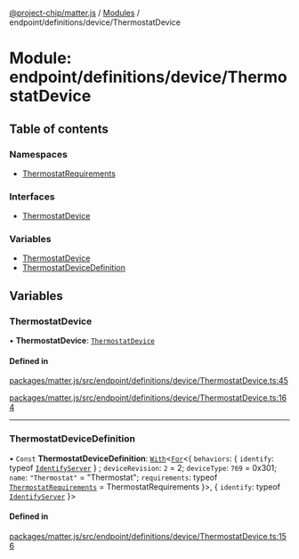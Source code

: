 [@project-chip/matter.js](../README.md) / [Modules](../modules.md) / endpoint/definitions/device/ThermostatDevice

# Module: endpoint/definitions/device/ThermostatDevice

## Table of contents

### Namespaces

- [ThermostatRequirements](endpoint_definitions_device_ThermostatDevice.ThermostatRequirements.md)

### Interfaces

- [ThermostatDevice](../interfaces/endpoint_definitions_device_ThermostatDevice.ThermostatDevice.md)

### Variables

- [ThermostatDevice](endpoint_definitions_device_ThermostatDevice.md#thermostatdevice)
- [ThermostatDeviceDefinition](endpoint_definitions_device_ThermostatDevice.md#thermostatdevicedefinition)

## Variables

### ThermostatDevice

• **ThermostatDevice**: [`ThermostatDevice`](../interfaces/endpoint_definitions_device_ThermostatDevice.ThermostatDevice.md)

#### Defined in

[packages/matter.js/src/endpoint/definitions/device/ThermostatDevice.ts:45](https://github.com/project-chip/matter.js/blob/558e12c94a201592c28c7bc0743705360b3e5ca6/packages/matter.js/src/endpoint/definitions/device/ThermostatDevice.ts#L45)

[packages/matter.js/src/endpoint/definitions/device/ThermostatDevice.ts:164](https://github.com/project-chip/matter.js/blob/558e12c94a201592c28c7bc0743705360b3e5ca6/packages/matter.js/src/endpoint/definitions/device/ThermostatDevice.ts#L164)

___

### ThermostatDeviceDefinition

• `Const` **ThermostatDeviceDefinition**: [`With`](node_export._internal_.md#with)\<[`For`](behavior_cluster_export._internal_.EndpointType.md#for)\<\{ `behaviors`: \{ `identify`: typeof [`IdentifyServer`](behavior_definitions_identify_export.IdentifyServer.md)  } ; `deviceRevision`: ``2`` = 2; `deviceType`: ``769`` = 0x301; `name`: ``"Thermostat"`` = "Thermostat"; `requirements`: typeof [`ThermostatRequirements`](endpoint_definitions_device_ThermostatDevice.ThermostatRequirements.md) = ThermostatRequirements }\>, \{ `identify`: typeof [`IdentifyServer`](behavior_definitions_identify_export.IdentifyServer.md)  }\>

#### Defined in

[packages/matter.js/src/endpoint/definitions/device/ThermostatDevice.ts:156](https://github.com/project-chip/matter.js/blob/558e12c94a201592c28c7bc0743705360b3e5ca6/packages/matter.js/src/endpoint/definitions/device/ThermostatDevice.ts#L156)
